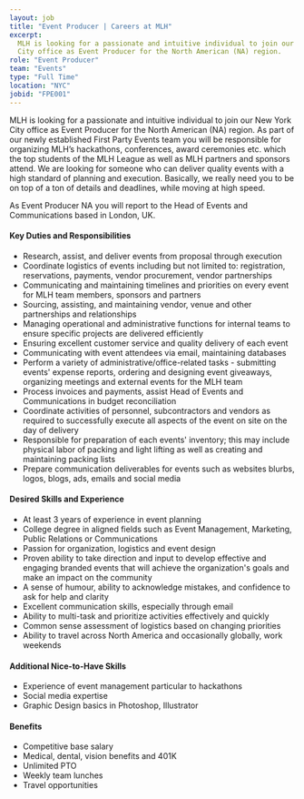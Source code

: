 ```yaml
---
layout: job
title: "Event Producer | Careers at MLH"
excerpt:
  MLH is looking for a passionate and intuitive individual to join our New York
  City office as Event Producer for the North American (NA) region.
role: "Event Producer"
team: "Events"
type: "Full Time"
location: "NYC"
jobid: "FPE001"
---
```


MLH is looking for a passionate and intuitive individual to join our New York
City office as Event Producer for the North American (NA) region. As part
of our newly established First Party Events team you will be responsible for
organizing MLH’s hackathons, conferences, award ceremonies etc. which the top
students of the MLH League as well as MLH partners and sponsors attend. We are
looking for someone who can deliver quality events with a high standard of
planning and execution. Basically, we really need you to be on top of a ton of
details and deadlines, while moving at high speed.

As Event Producer NA you will report to the Head of Events and
Communications based in London, UK.

#### Key Duties and Responsibilities

 - Research, assist, and deliver events from proposal through execution
 - Coordinate logistics of events including but not limited to: registration,
   reservations, payments, vendor procurement, vendor partnerships
 - Communicating and maintaining timelines and priorities on every event for
   MLH team members, sponsors and partners
 - Sourcing, assisting, and maintaining vendor, venue and other partnerships
   and relationships
 - Managing operational and administrative functions for internal teams to
   ensure specific projects are delivered efficiently
 - Ensuring excellent customer service and quality delivery of each event
 - Communicating with event attendees via email, maintaining databases
 - Perform a variety of administrative/office-related tasks - submitting
   events' expense reports, ordering and designing event giveaways, organizing
   meetings and external events for the MLH team
 - Process invoices and payments, assist Head of Events and Communications in
   budget reconciliation
 - Coordinate activities of personnel, subcontractors and vendors as required
   to successfully execute all aspects of the event on site on the day of
   delivery
 - Responsible for preparation of each events' inventory; this may include
   physical labor of packing and light lifting as well as creating and
   maintaining packing lists
 - Prepare communication deliverables for events such as websites blurbs,
   logos, blogs, ads, emails and social media

#### Desired Skills and Experience

 - At least 3 years of experience in event planning
 - College degree in aligned fields such as Event Management, Marketing,
   Public Relations or Communications
 - Passion for organization, logistics and event design
 - Proven ability to take direction and input to develop effective and
   engaging branded events that will achieve the organization's goals and make
   an impact on the community
 - A sense of humour, ability to acknowledge mistakes, and confidence to ask
   for help and clarity
 - Excellent communication skills, especially through email
 - Ability to multi-task and prioritize activities effectively and quickly
 - Common sense assessment of logistics based on changing priorities
 - Ability to travel across North America and occasionally globally, work
   weekends

#### Additional Nice-to-Have Skills

 - Experience of event management particular to hackathons
 - Social media expertise
 - Graphic Design basics in Photoshop, Illustrator

#### Benefits

 - Competitive base salary
 - Medical, dental, vision benefits and 401K
 - Unlimited PTO
 - Weekly team lunches
 - Travel opportunities
